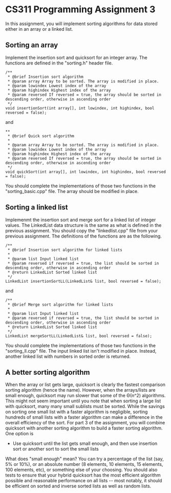 # CS311 Programming Assignment 3

In this assignment, you will implement sorting algorithms for data stored either in an array or a linked list.

## Sorting an array
Implement the insertion sort and quicksort for an integer array. The functions are defined in the "sorting.h" header file.
```
/**
 * @brief Insertion sort algorithm
 * @param array Array to be sorted. The array is modified in place.
 * @param lowindex Lowest index of the array
 * @param highindex Highest index of the array
 * @param reversed If reversed = true, the array should be sorted in descending order, otherwise in ascending order
 */
void insertionSort(int array[], int lowindex, int highindex, bool reversed = false);
```
and
```
**
 * @brief Quick sort algorithm
 * 
 * @param array Array to be sorted. The array is modified in place.
 * @param lowindex Lowest index of the array
 * @param highindex Highest index of the array
 * @param reversed If reversed = true, the array should be sorted in descending order, otherwise in ascending order
 */
void quickSort(int array[], int lowindex, int highindex, bool reversed = false);
```
You should complete the implementations of those two functions in the "sorting_basic.cpp" file. The array should be modified in place.

## Sorting a linked list
Implemenmt the insertion sort and merge sort for a linked list of integer values. The LinkedList data structure is the same as what is defined in the previous assignment. You should copy the "linkedlist.cpp" file from your previous assignment. The definitions of the functions are as the following. 

```
/**
 * @brief Insertion sort algorithm for linked lists
 * 
 * @param list Input linked list
 * @param reversed if reversed = true, the list should be sorted in descending order, otherwise in ascending order
 * @return LinkedList Sorted linked list
 */
LinkedList insertionSortLL(LinkedList& list, bool reversed = false);

```
and
```
/**
 * @brief Merge sort algorithm for linked lists
 * 
 * @param list Input linked list
 * @param reversed if reversed = true, the list should be sorted in descending order, otherwise in ascending order
 * @return LinkedList Sorted linked list
 */
LinkedList mergeSortLL(LinkedList& list, bool reversed = false);
```
You should complete the implementations of those two functions in the "sorting_ll.cpp" file. The input linked list isn't modified in place. Instead, another linked list with numbers in sorted order is returned. 

## A better sorting algorithm
When the array or list gets large, quicksort is clearly the fastest comparison sorting algorithm (hence the name). However, when the arrays/lists are small enough, quicksort may run slower that some of the Θ(n^2) algorithms.  This might not seem important until you note that when sorting a large list with quicksort, many many small sublists must be sorted.  While the savings on sorting one small list with a faster algorithm is negligible, sorting hundreds of small lists with a faster algorithm can make a difference in the overall efficiency of the sort.  For part 3 of the assignment, you will combine quicksort with another sorting algorithm to build a faster sorting algorithm. One option is  
<ul>
<li>Use quicksort until the list gets small enough, and then use insertion sort or  another sort to sort the small lists </li>
</ul>
What does "small enough" mean?  You can try a percentage of the list (say, 5% or 10%), or an absolute number (8 elements, 10 elements, 15 elements, 100 elements, etc), or something else of your choosing. You should also tests to ensure that your hybrid quicksort has the most efficient algorithm possible and reasonable performance on all lists -- most notably, it should be efficient on sorted and inverse sorted lists as well as random lists.  
